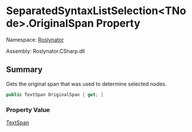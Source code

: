 # SeparatedSyntaxListSelection\<TNode>\.OriginalSpan Property

Namespace: [Roslynator](../../README.md)

Assembly: Roslynator\.CSharp\.dll

## Summary

Gets the original span that was used to determine selected nodes\.

```csharp
public TextSpan OriginalSpan { get; }
```

### Property Value

[TextSpan](https://docs.microsoft.com/en-us/dotnet/api/microsoft.codeanalysis.text.textspan)

